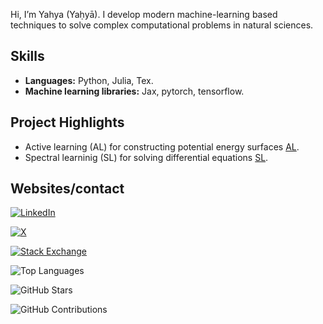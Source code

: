 
Hi, I’m Yahya (Yaḥyā). I develop modern machine-learning based techniques to solve complex computational problems in natural sciences.

## Skills
- **Languages:** Python, Julia, Tex.
- **Machine learning libraries:** Jax, pytorch, tensorflow.

## Project Highlights 
- Active learning (AL) for constructing potential energy surfaces [AL](https://github.com/CFEL-CMI/Active-Learning-of-PES).
- Spectral learninig (SL) for solving differential equations [SL](https://github.com/CFEL-CMI/FlowBasis).

## Websites/contact
[![LinkedIn](https://img.shields.io/badge/LinkedIn-0077B5?style=for-the-badge&logo=linkedin&logoColor=white)](https://www.linkedin.com/in/yahyasaleh/)

[![X](https://img.shields.io/badge/X-1DA1F2?style=for-the-badge&logo=x&logoColor=white)](https://twitter.com/yahya_saleh94)

[![Stack Exchange](https://img.shields.io/badge/Stack_Exchange-1E5397?style=for-the-badge&logo=stack-exchange&logoColor=white)](https://stats.stackexchange.com/users/218604/saleh)

<!---
Saleh0694/Saleh0694 is a ✨ special ✨ repository because its `README.md` (this file) appears on your GitHub profile.
You can click the Preview link to take a look at your changes.
--->


![Top Languages](https://github-readme-stats.vercel.app/api/top-langs/?username=Saleh0694&layout=compact&theme=default)

![GitHub Stars](https://img.shields.io/github/stars/Saleh0694?affiliations=OWNER%2CCOLLABORATOR)

![GitHub Contributions](https://github-readme-streak-stats.herokuapp.com/?user=Saleh0694&theme=default)

